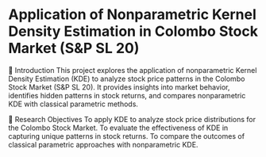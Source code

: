 # Application of Nonparametric Kernel Density Estimation in Colombo Stock Market (S&P SL 20)

📜 Introduction
This project explores the application of nonparametric Kernel Density Estimation (KDE) to analyze stock price patterns in the Colombo Stock Market (S&P SL 20). It provides insights into market behavior, identifies hidden patterns in stock returns, and compares nonparametric KDE with classical parametric methods.

🎯 Research Objectives
To apply KDE to analyze stock price distributions for the Colombo Stock Market.
To evaluate the effectiveness of KDE in capturing unique patterns in stock returns.
To compare the outcomes of classical parametric approaches with nonparametric KDE.
